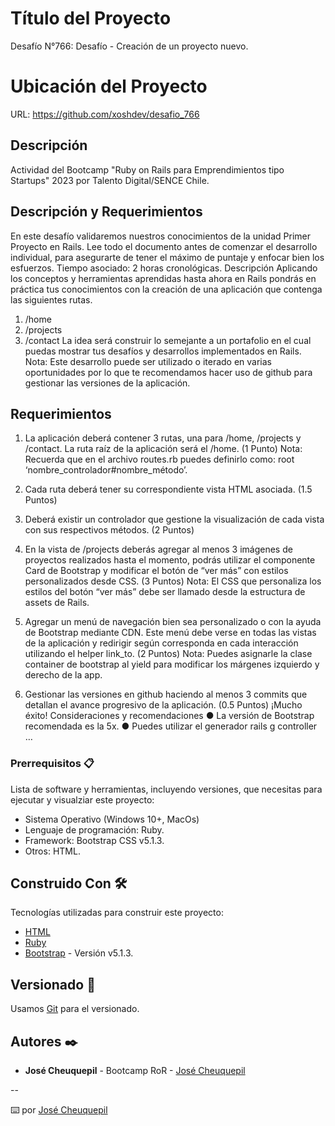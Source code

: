 # Título del Proyecto

Desafío N°766: Desafío - Creación de un proyecto nuevo.

# Ubicación del Proyecto
URL: https://github.com/xoshdev/desafio_766

## Descripción

Actividad del Bootcamp "Ruby on Rails para Emprendimientos tipo Startups" 2023 por Talento Digital/SENCE Chile.

## Descripción y Requerimientos

En este desafío validaremos nuestros conocimientos de la unidad Primer Proyecto en Rails.
Lee todo el documento antes de comenzar el desarrollo individual, para asegurarte de tener
el máximo de puntaje y enfocar bien los esfuerzos.
Tiempo asociado: 2 horas cronológicas.
Descripción
Aplicando los conceptos y herramientas aprendidas hasta ahora en Rails pondrás en
práctica tus conocimientos con la creación de una aplicación que contenga las siguientes
rutas.
1. /home
2. /projects
3. /contact
La idea será construir lo semejante a un portafolio en el cual puedas mostrar tus desafíos y
desarrollos implementados en Rails.
Nota: Este desarrollo puede ser utilizado o iterado en varias oportunidades por lo que te
recomendamos hacer uso de github para gestionar las versiones de la aplicación.

## Requerimientos

1. La aplicación deberá contener 3 rutas, una para /home, /projects y /contact. La ruta
raíz de la aplicación será el /home.
(1 Punto)
Nota: Recuerda que en el archivo routes.rb puedes definirlo como:
root ‘nombre_controlador#nombre_método’.
2. Cada ruta deberá tener su correspondiente vista HTML asociada.
(1.5 Puntos)

3. Deberá existir un controlador que gestione la visualización de cada vista con sus
respectivos métodos.
(2 Puntos)
4. En la vista de /projects deberás agregar al menos 3 imágenes de proyectos
realizados hasta el momento, podrás utilizar el componente Card de Bootstrap y
modificar el botón de “ver más” con estilos personalizados desde CSS.
(3 Puntos)
Nota: El CSS que personaliza los estilos del botón “ver más” debe ser llamado desde
la estructura de assets de Rails.
5. Agregar un menú de navegación bien sea personalizado o con la ayuda de Bootstrap
mediante CDN. Este menú debe verse en todas las vistas de la aplicación y redirigir
según corresponda en cada interacción utilizando el helper link_to.
(2 Puntos)
Nota: Puedes asignarle la clase container de bootstrap al yield para modificar los
márgenes izquierdo y derecho de la app.
6. Gestionar las versiones en github haciendo al menos 3 commits que detallan el
avance progresivo de la aplicación.
(0.5 Puntos)
¡Mucho éxito!
Consideraciones y recomendaciones
● La versión de Bootstrap recomendada es la 5x.
● Puedes utilizar el generador rails g controller …

### Prerrequisitos 📋

Lista de software y herramientas, incluyendo versiones, que necesitas para ejecutar y visualziar este proyecto:

- Sistema Operativo (Windows 10+, MacOs)
- Lenguaje de programación: Ruby.
- Framework: Bootstrap CSS v5.1.3.
- Otros: HTML.

## Construido Con 🛠️

Tecnologías utilizadas para construir este proyecto:

- [HTML](https://www.ruby-lang.org/es/)
- [Ruby](https://www.ruby-lang.org/es/)
- [Bootstrap](https://getbootstrap.com/docs/5.1/getting-started/introduction/) - Versión v5.1.3.

## Versionado 📌

Usamos [Git](https://git-scm.com) para el versionado.

## Autores ✒️

- **José Cheuquepil** - Bootcamp RoR - [José Cheuquepil](https://github.com/xoshdev)

--

⌨️ por [José Cheuquepil](https://github.com/xoshdev)
